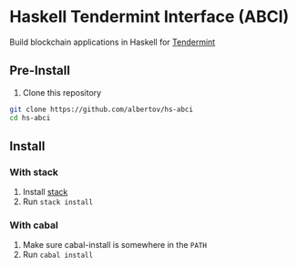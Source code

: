 # Haskell Tendermint Interface (ABCI)

Build blockchain applications in Haskell for
[Tendermint](https://tendermint.com/)

## Pre-Install

1. Clone this repository

  ```sh
  git clone https://github.com/albertov/hs-abci
  cd hs-abci
  ```

## Install

### With stack

1. Install [stack](https://www.haskellstack.org)
1. Run `stack install`

### With cabal

1. Make sure cabal-install is somewhere in the `PATH`
1. Run `cabal install`
